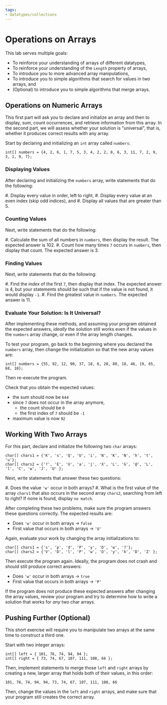 ```yaml
---
tags:
- datatypes/collections
---
```


#  Operations on Arrays

This lab serves multiple goals:

- To reinforce your understanding of arrays of different datatypes,
- To reinforce your understanding of the `Length` property of arrays,
- To introduce you to more advanced array manipulations,
- To introduce you to simple algorithms that search for values in two arrays, and
- (Optional) to introduce you to simple algorithms that merge arrays.

## Operations on Numeric Arrays

This first part will ask you to declare and initialize an array and then to display, sum, count occurrences, and retrieve information from this array.
In the second part, we will assess whether your solution is "universal", that is, whether it produces correct results with any array.

Start by declaring and initializing an `int` array called `numbers`:

```
int[] numbers = {4, 2, 6, 1, 7, 5, 3, 4, 2, 2, 8, 6, 3, 11, 7, 2, 9, 3, 1, 9, 7};
```

### Displaying Values

After declaring and initializing the `numbers` array, write statements that do the following:

#. Display every value in order, left to right,
#. Display every value at an even index (skip odd indices), and
#. Display all values that are greater than 5.

### Counting Values

Next, write statements that do the following:

#. Calculate the sum of all numbers in `numbers`, then display the result. The expected answer is 102.
#. Count how many times `7` occurs in `numbers`, then display that count. The expected answer is 3.

### Finding Values

Next, write statements that do the following:

#. Find the _index_ of the first `7`, then display that index.  The expected answer is 4, but your statements should be such that if the value is not found, it would display `-1`.
#. Find the greatest value in `numbers`. The expected answer is 11.

### Evaluate Your Solution: Is It Universal?

After implementing these methods, and assuming your program obtained the expected answers, _ideally_ the solution still works even if the values in the `numbers` array change, or even if the array length changes.

To test your program, go back to the beginning where you declared the `numbers` array, then change the initialization so that the new array values are:

```
int[] numbers = {55, 92, 12, 90, 37, 18, 6, 20, 80, 18, 46, 19, 65, 68, 18};
```

Then re-execute the program.

Check that you obtain the expected values:

- the sum should now be `644`
- since `7` does not occur in the array anymore,
    - the count should be `0`
    - the first index of `7` should be `-1`
- maximum value is now `92`


## Working With Two Arrays

For this part, declare and initialize the following two `char` arrays:

```
char[] chars1 = {'K', 's', 'Q', 'U', 'i', 'N', 'K', 'N', 'h', 't', 'u'};
char[] chars2 = {'?', 'E', 'U', 'a', 'j', 'X', 'L', 'G', '@', 'L', 'l', 'C', 'w', 'J', 'U' };
```

Next, write statements that answer these two questions:

#. Does the value `'w'` occur in both arrays?
#. What is the first value of the array `chars1` that also occurs in the second array `chars2`, searching from left to right? If none is found, display `no match`.

After completing these two problems, make sure the program answers these questions correctly. The expected results are:

- Does `'w'` occur in both arrays → `false`
- First value that occurs in both arrays → `'U'`

Again, evaluate your work by changing the array initializations to:

```
char[] chars1 = {'s', 'p', 'd', 'P', 'y', 'D', 'w', '?'};
char[] chars2 = {'V', 'D', 'l', 'P', 'w', 'O', 'y', 'k', 'D', 'Z' };
```

Then execute the program again.
Ideally, the program does not crash and should still produce correct answers:

- Does `'w'` occur in both arrays → `true`
- First value that occurs in both arrays → `'P'`

If the program does not produce these expected answers after changing the array values,
review your program and try to determine how to write a solution that works for *any* two char arrays.

## Pushing Further (Optional)

This short exercise will require you to manipulate two arrays at the same time to construct a third one.

Start with two integer arrays:

```
int[] left = { 101, 76, 74, 94, 94 };
int[] right = { 73, 74, 67, 107, 111, 108, 66 };
```

Then, implement statements to merge those `left` and `right` arrays by creating a new, larger array that holds both of their values, in this order:

```
101, 76, 74, 94, 94, 73, 74, 67, 107, 111, 108, 66
```

Then, change the values in the `left` and `right` arrays, and make sure that your program still creates the correct array.
